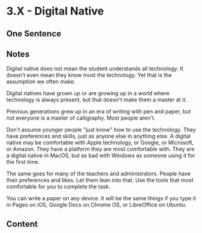 # 3.X - Digital Native

## One Sentence

## Notes
Digital native does not mean the student understands all technology. It doesn't even mean they know most the technology. Yet that is the assumption we often make. 

Digital natives have grown up or are growing up in a world where technology is always present, but that doesn't make them a master at it. 

Previous generations grew up in an era of writing with pen and paper, but not everyone is a master of calligraphy. Most people aren't. 

Don't assume younger people "just know" how to use the technology. They  have preferences and skills, just as anyone else in anything else. A digital native may be comfortable with Apple technology, or Google, or Microsoft, or Amazon. They have a platform they are most comfortable with. They are a digital native in MacOS, but as bad with Windows as someone using it for the first time. 

The same goes for many of the teachers and administrators. People have their preferences and likes. Let them lean into that. Use the tools that most comfortable for you to complete the task. 

You can write a paper on any device. It will be the same things if you type it in Pages on iOS, Google Docs on Chrome OS, or LibreOffice on Ubuntu. 

## Content